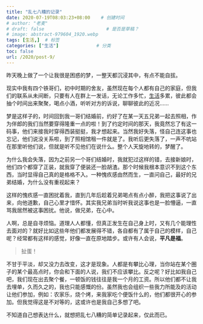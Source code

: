```yaml
---
title: "乱七八糟的记录"
date: 2020-07-19T08:03:23+08:00    # 创建时间
# author: "老麦"
# draft: false                       # 是否是草稿？
# image: abstract-979604_1920.webp
tags: [生活,]  # 标签
categories: ["生活"]              # 分类
toc: false
url: /2020/post-9/
---
```


昨天晚上做了一个让我很是困惑的梦，一整天都沉浸其中，有点不能自拔。

现实中我有四个铁哥们，初中时期的舍友，虽然现在每个人都有自己的家庭，但我们的联系从未间断，只要有人在群上一发话，无论工作多忙，[生活](生活.md)多累，彼此都会抽个时间出来聚聚，喝点小酒，听听对方的诉说，聊聊彼此的近况……

梦是这样子的，时间回到我一哥们结婚前，约好了在某一天五兄弟一起去照相，作为伴郎的我们当然要穿得隆重一点的啦！到了约定时间的那天，我竟然忘了有这一码事，他们来接我时穿得西装挺挺，我才想起来。当然我好失落，怪自己连这事也忘记，他们说没关系啦，到了照相馆租一件就是了。我听后更失落了，一声不吭站在那里听他们说，但就是听不见他们在说什么。整个人天旋地转的，梦醒了。

为什么我会失落，因为之前另一个哥们结婚时，我就犯过这样的错，去接新娘时，他们四个都穿了正装，就我穿了便装还一脸胡渣。那个时候我根本意识不到这个东西，当时显得自己真的是格格不入。一种愧疚感由然而生，一直问自己，最好的兄弟结婚，为什么没有重视起来？

这样的愧疚感一直困扰着我，直到几年后趁着兄弟喝点有点小醉，我把这事说了出来，向他道歉，自己心里才惜怀。其实我兄弟当时听我说这事也是一脸懵逼，一直骂我居然被这事困扰。他说，做兄弟，在心中。

人啊，总是自寻烦恼。道理人人都懂，但真正发生在自己身上时，又有几个能理性去面对的？就好比如这些年他们都发展得不错，各自都有了属于自己的模样，自己呢？经常都有这样的感觉，好像一直在原地踏步。或许有人会说，**平凡是福**。

> 扯蛋！

不甘于平淡，却又没力去改变，这才是现象。人都是有攀比心理，当你站在某个圈子的某个最高点时，你会和下面的人说，我们不应该攀比。反之呢？好比如我自己吧，我们现在出去聚个餐，一顿饭的钱往往是我一个月的工资。所以他们都不让我去埋单，久而久之的，我也只能感慨的份。虽然我也会组织一些我力所能及的活动让他们参加，例如：农家乐，烧个烤，来我家吃个便饭什么的，他们都很开心的参加。但我觉得这是不对等的，这或许也是我自己多想了吧。

不知道自己想表达什么，就想把乱七八糟的简单记录起来，仅此而已。